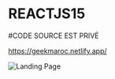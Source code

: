 # REACTJS15
#CODE SOURCE EST PRIVÉ


https://geekmaroc.netlify.app/

![Landing Page](https://user-images.githubusercontent.com/53526825/120074068-02861800-c093-11eb-991c-d4e16d2d5ee8.png)
